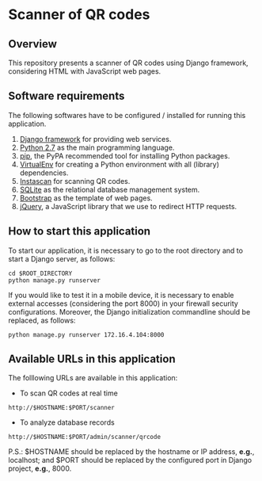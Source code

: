 # Scanner of QR codes

## Overview

This repository presents a scanner of QR codes using Django framework, considering HTML with JavaScript web pages.

## Software requirements

The following softwares have to be configured / installed for running this application.

1. [Django framework](https://www.djangoproject.com/) for providing web services.
2. [Python 2.7](https://www.python.org/) as the main programming language.
3. [pip](https://pypi.python.org/pypi/pip), the PyPA recommended tool for installing Python packages.
4. [VirtualEnv](https://virtualenv.pypa.io/en/stable/) for creating a Python environment with all (library) dependencies.
5. [Instascan](https://github.com/schmich/instascan) for scanning QR codes.
6. [SQLite](https://www.sqlite.org/) as the relational database management system.
7. [Bootstrap](http://getbootstrap.com/) as the template of web pages.
8. [jQuery](https://jquery.com/), a JavaScript library that we use to redirect HTTP requests.

## How to start this application

To start our application, it is necessary to go to the root directory and to start a Django server, as follows:

```
cd $ROOT_DIRECTORY
python manage.py runserver
```

If you would like to test it in a mobile device, it is necessary to enable external accesses (considering the port 8000) in your firewall security configurations. Moreover, the Django initialization commandline should be replaced, as follows:

```
python manage.py runserver 172.16.4.104:8000
```

## Available URLs in this application

The folllowing URLs are available in this application:

* To scan QR codes at real time

```
http://$HOSTNAME:$PORT/scanner
```

* To analyze database records

```
http://$HOSTNAME:$PORT/admin/scanner/qrcode
```

P.S.: $HOSTNAME should be replaced by the hostname or IP address, **e.g.**, localhost; and $PORT should be replaced by the configured port in Django project, **e.g.**, 8000.